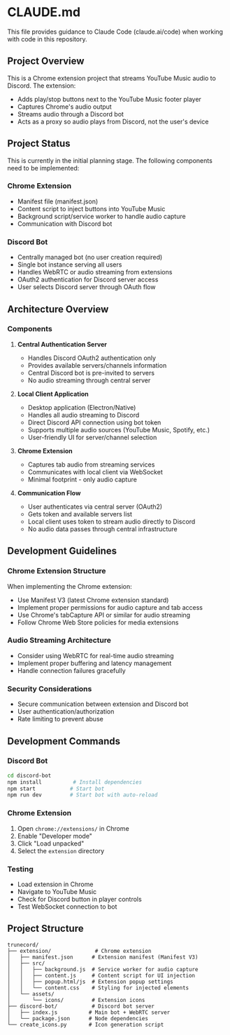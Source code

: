 # CLAUDE.md

This file provides guidance to Claude Code (claude.ai/code) when working with code in this repository.

## Project Overview

This is a Chrome extension project that streams YouTube Music audio to Discord. The extension:
- Adds play/stop buttons next to the YouTube Music footer player
- Captures Chrome's audio output
- Streams audio through a Discord bot
- Acts as a proxy so audio plays from Discord, not the user's device

## Project Status

This is currently in the initial planning stage. The following components need to be implemented:

### Chrome Extension
- Manifest file (manifest.json)
- Content script to inject buttons into YouTube Music
- Background script/service worker to handle audio capture
- Communication with Discord bot

### Discord Bot
- Centrally managed bot (no user creation required)
- Single bot instance serving all users
- Handles WebRTC or audio streaming from extensions
- OAuth2 authentication for Discord server access
- User selects Discord server through OAuth flow

## Architecture Overview

### Components
1. **Central Authentication Server**
   - Handles Discord OAuth2 authentication only
   - Provides available servers/channels information
   - Central Discord bot is pre-invited to servers
   - No audio streaming through central server

2. **Local Client Application**
   - Desktop application (Electron/Native)
   - Handles all audio streaming to Discord
   - Direct Discord API connection using bot token
   - Supports multiple audio sources (YouTube Music, Spotify, etc.)
   - User-friendly UI for server/channel selection

3. **Chrome Extension**
   - Captures tab audio from streaming services
   - Communicates with local client via WebSocket
   - Minimal footprint - only audio capture

4. **Communication Flow**
   - User authenticates via central server (OAuth2)
   - Gets token and available servers list
   - Local client uses token to stream audio directly to Discord
   - No audio data passes through central infrastructure

## Development Guidelines

### Chrome Extension Structure
When implementing the Chrome extension:
- Use Manifest V3 (latest Chrome extension standard)
- Implement proper permissions for audio capture and tab access
- Use Chrome's tabCapture API or similar for audio streaming
- Follow Chrome Web Store policies for media extensions

### Audio Streaming Architecture
- Consider using WebRTC for real-time audio streaming
- Implement proper buffering and latency management
- Handle connection failures gracefully

### Security Considerations
- Secure communication between extension and Discord bot
- User authentication/authorization
- Rate limiting to prevent abuse

## Development Commands

### Discord Bot
```bash
cd discord-bot
npm install          # Install dependencies
npm start           # Start bot
npm run dev         # Start bot with auto-reload
```

### Chrome Extension
1. Open `chrome://extensions/` in Chrome
2. Enable "Developer mode"
3. Click "Load unpacked"
4. Select the `extension` directory

### Testing
- Load extension in Chrome
- Navigate to YouTube Music
- Check for Discord button in player controls
- Test WebSocket connection to bot

## Project Structure

```
trunecord/
├── extension/              # Chrome extension
│   ├── manifest.json      # Extension manifest (Manifest V3)
│   ├── src/
│   │   ├── background.js  # Service worker for audio capture
│   │   ├── content.js     # Content script for UI injection
│   │   ├── popup.html/js  # Extension popup settings
│   │   └── content.css    # Styling for injected elements
│   └── assets/
│       └── icons/         # Extension icons
├── discord-bot/           # Discord bot server
│   ├── index.js          # Main bot + WebRTC server
│   └── package.json      # Node dependencies
└── create_icons.py       # Icon generation script
```
